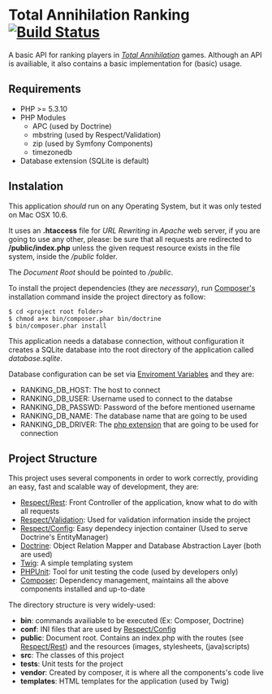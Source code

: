 Total Annihilation Ranking [![Build Status](https://secure.travis-ci.org/augustohp/taranking.png?branch=travis)](http://travis-ci.org/augustohp/taranking)
==========================

A basic API for ranking players in [*Total Annihilation*](http://tauniverse.com) games.
Although an API is availiable, it also contains a basic implementation for (basic) usage.

Requirements
------------

* PHP >= 5.3.10
* PHP Modules
    * APC (used by Doctrine)
    * mbstring (used by Respect/Validation)
    * zip (used by Symfony Components)
    * timezonedb
* Database extension (SQLite is default)

Instalation
-----------

This application *should* run on any Operating System, but it was only tested
on Mac OSX 10.6.

It uses an **.htaccess** file for *URL Rewriting* in *Apache* web server, if
you are going to use any other, please: be sure that all requests are redirected
to **/public/index.php** unless the given request resource exists in the file
system, inside the */public* folder.

The *Document Root* should be pointed to */public*.

To install the project dependencies (they are *necessary*), run 
[Composer's](http://getcomposer.org) installation command inside the project
directory as follow:

    $ cd <project root folder>
    $ chmod a+x bin/composer.phar bin/doctrine
    $ bin/composer.phar install

This application needs a database connection, without configuration it creates
a SQLite database into the root directory of the application called *database.sqlite*.

Database configuration can be set via [Enviroment Variables](https://en.wikipedia.org/wiki/Environment_variables)
and they are:

* RANKING_DB_HOST: The host to connect
* RANKING_DB_USER: Username used to connect to the databse
* RANKING_DB_PASSWD: Password of the before mentioned username
* RANKING_DB_NAME: The database name that are going to be used
* RANKING_DB_DRIVER: The [php extension](http://br2.php.net/manual/en/refs.database.php) that are going to be used for connection

Project Structure
-----------------

This project uses several components in order to work correctly, providing an
easy, fast and scalable way of development, they are:

* [Respect/Rest](http://github.com/Respect/Rest): Front Controller of the application, know what to do with all requests
* [Respect/Validation](http://github.com/Respect/Validation): Used for validation information inside the project
* [Respect/Config](http://github.com/Respect/Config): Easy dependecy injection container (Used to serve Doctrine's EntityManager)
* [Doctrine](http://doctrine-project.org): Object Relation Mapper and Database Abstraction Layer (both are used)
* [Twig](http://twig.sensiolabs.org): A simple templating system
* [PHPUnit](http://phpunit.de): Tool for unit testing the code (used by developers only)
* [Composer](http://getcomposer.org): Dependency management, maintains all the above components installed and up-to-date

The directory structure is very widely-used:

* **bin**: commands availiable to be executed (Ex: Composer, Doctrine)
* **conf**: INI files that are used by [Respect/Config](http://github.com/Respect/Config)
* **public**: Document root. Contains an index.php with the routes (see [Respect/Rest](http://github.com/Respect/Rest)) and the resources (images, stylesheets, (java)scripts)
* **src**: The classes of this project
* **tests**: Unit tests for the project
* **vendor**: Created by composer, it is where all the components's code live
* **templates**: HTML templates for the application (used by Twig)